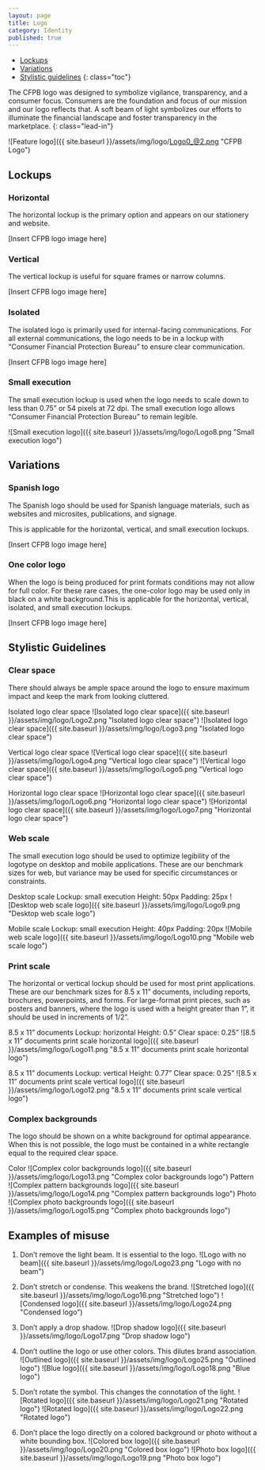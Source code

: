 ```yaml
---
layout: page
title: Logo
category: Identity
published: true
---
```


- [Lockups](#lockups)
- [Variations](#variations)
- [Stylistic guidelines](#stylistic-guidelines)
{: class="toc"}

<div class="content-67 content-first">
	
The CFPB logo was designed to symbolize vigilance, transparency, and a consumer focus. Consumers are the foundation and focus of our mission and our logo reflects that. A soft beam of light symbolizes our efforts to illuminate the financial landscape and foster transparency in the marketplace.
{: class="lead-in"}

</div>

<div class="content-33 content-last">
	
![Feature logo]({{ site.baseurl }}/assets/img/logo/Logo0_@2.png "CFPB Logo")

</div>

<h2 id="lockups">Lockups</h2>

<div class="content-33 content-first">

### Horizontal

The horizontal lockup is the primary
option and appears on our stationery
and website.

</div>

<div class="content-67 content-last">

[Insert CFPB logo image here]

</div>

<div class="content-33 content-first">
	
### Vertical

The vertical lockup is useful for square
frames or narrow columns.

</div>

<div class="content-67 content-last">
	
[Insert CFPB logo image here]

</div>

<div class="content-33 content-first">

### Isolated

The isolated logo is primarily used for
internal-facing communications. For
all external communications, the logo
needs to be in a lockup with “Consumer
Financial Protection Bureau” to ensure
clear communication.

</div>

<div class="content-67 content-last">

[Insert CFPB logo image here]

</div>

<div class="content-33 content-first">

### Small execution

The small execution lockup is used
when the logo needs to scale down to
less than 0.75” or 54 pixels at 72 dpi. The
small execution logo allows “Consumer
Financial Protection Bureau” to remain
legible.

</div>

<div class="content-67 content-last">

![Small execution logo]({{ site.baseurl }}/assets/img/logo/Logo8.png "Small execution logo")

</div>

<h2 id="variations">Variations</h2>

<div class="content-33 content-first">

### Spanish logo

The Spanish logo should be used for Spanish language materials, such as websites and microsites, publications, and signage.

This is applicable for the horizontal, vertical, and small execution lockups.

</div>

<div class="content-67 content-last">

[Insert CFPB logo image here]

</div>

<div class="content-33 content-first">

### One color logo

When the logo is being produced for print formats conditions may not allow for full color. For these rare cases, the one-color logo may be used only in black on a white background.This is applicable for the horizontal, vertical, isolated, and small execution lockups.

</div>

<div class="content-67 content-last">

[Insert CFPB logo image here]

</div>

<h2 id="stylistic-guidelines">Stylistic Guidelines</h2>

<div class="content-33 content-first">

### Clear space

There should always be ample space around the logo to ensure maximum impact and keep the mark from looking cluttered.

</div>

<div class="content-67 content-last">

Isolated logo clear space
![Isolated logo clear space]({{ site.baseurl }}/assets/img/logo/Logo2.png "Isolated logo clear space")
![Isolated logo clear space]({{ site.baseurl }}/assets/img/logo/Logo3.png "Isolated logo clear space")

Vertical logo clear space
![Vertical logo clear space]({{ site.baseurl }}/assets/img/logo/Logo4.png "Vertical logo clear space")
![Vertical logo clear space]({{ site.baseurl }}/assets/img/logo/Logo5.png "Vertical logo clear space")

Horizontal logo clear space
![Horizontal logo clear space]({{ site.baseurl }}/assets/img/logo/Logo6.png "Horizontal logo clear space")
![Horizontal logo clear space]({{ site.baseurl }}/assets/img/logo/Logo7.png "Horizontal logo clear space")

</div>

<div class="content-33 content-first">

### Web scale

The small execution logo should be used to optimize legibility of the logotype on desktop and mobile applications. These are our benchmark sizes for web, but variance may be used for specific circumstances or constraints.

</div>

<div class="content-67 content-last">

Desktop scale
Lockup: small execution
Height: 50px
Padding: 25px
![Desktop web scale logo]({{ site.baseurl }}/assets/img/logo/Logo9.png "Desktop web scale logo")

Mobile scale
Lockup: small execution
Height: 40px
Padding: 20px
![Mobile web scale logo]({{ site.baseurl }}/assets/img/logo/Logo10.png "Mobile web scale logo")

</div>

<div class="content-33 content-first">
	
### Print scale

The horizontal or vertical lockup should be used for most print applications. These are our benchmark sizes for 8.5 x 11” documents, including reports, brochures, powerpoints, and forms. For large-format print pieces, such as posters and banners, where the logo is used with a height greater than 1”, it should be used in increments of 1/2”.

</div>

<div class="content-67 content-last">

8.5 x 11” documents
Lockup: horizontal
Height: 0.5”
Clear space: 0.25”
![8.5 x 11” documents print scale horizontal logo]({{ site.baseurl }}/assets/img/logo/Logo11.png "8.5 x 11” documents print scale horizontal logo")

8.5 x 11” documents
Lockup: vertical
Height: 0.77”
Clear space: 0.25”
![8.5 x 11” documents print scale vertical logo]({{ site.baseurl }}/assets/img/logo/Logo12.png "8.5 x 11” documents print scale vertical logo")

</div>

<div class="content-33 content-first">

### Complex backgrounds

The logo should be shown on a white background for optimal appearance. When this is not possible, the logo must be contained in a white rectangle equal
to the required clear space.

Color
![Complex color backgrounds logo]({{ site.baseurl }}/assets/img/logo/Logo13.png "Complex color backgrounds logo")
Pattern
![Complex pattern backgrounds logo]({{ site.baseurl }}/assets/img/logo/Logo14.png "Complex pattern backgrounds logo")
Photo
![Complex photo backgrounds logo]({{ site.baseurl }}/assets/img/logo/Logo15.png "Complex photo backgrounds logo")

## Examples of misuse
1. Don’t remove the light beam. It is essential to the logo.
![Logo with no beam]({{ site.baseurl }}/assets/img/logo/Logo23.png "Logo with no beam")

2. Don’t stretch or condense. This weakens the brand.
![Stretched logo]({{ site.baseurl }}/assets/img/logo/Logo16.png "Stretched logo")
![Condensed logo]({{ site.baseurl }}/assets/img/logo/Logo24.png "Condensed logo")

3. Don’t apply a drop shadow.
![Drop shadow logo]({{ site.baseurl }}/assets/img/logo/Logo17.png "Drop shadow logo")

4. Don’t outline the logo or use other colors. This dilutes brand association.
![Outlined logo]({{ site.baseurl }}/assets/img/logo/Logo25.png "Outlined logo")
![Blue logo]({{ site.baseurl }}/assets/img/logo/Logo18.png "Blue logo")

5. Don’t rotate the symbol. This changes the connotation of the light.
![Rotated logo]({{ site.baseurl }}/assets/img/logo/Logo21.png "Rotated logo")
![Rotated logo]({{ site.baseurl }}/assets/img/logo/Logo22.png "Rotated logo")

6. Don’t place the logo directly on a colored background or photo without a white bounding box.
![Colored box logo]({{ site.baseurl }}/assets/img/logo/Logo20.png "Colored box logo")
![Photo box logo]({{ site.baseurl }}/assets/img/logo/Logo19.png "Photo box logo")

</div>